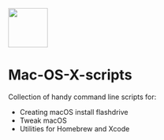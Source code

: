 <img src="http://i.imgur.com/4z5UPhJ.png" width="80px" />
<h1>Mac-OS-X-scripts</h1>

Collection of handy command line scripts for:
 - Creating macOS install flashdrive
 - Tweak macOS
 - Utilities for Homebrew and Xcode
